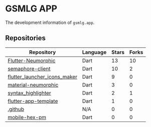 # GSMLG APP

The development information of `gsmlg.app`.

## Repositories

<!-- REPO_LIST:START -->
| Repository | Language | Stars | Forks |
|------------|----------|-------|-------|
| [Flutter-Neumorphic](https://github.com/gsmlg-app/Flutter-Neumorphic) | Dart | 13 | 10 |
| [semaphore-client](https://github.com/gsmlg-app/semaphore-client) | Dart | 10 | 2 |
| [flutter_launcher_icons_maker](https://github.com/gsmlg-app/flutter_launcher_icons_maker) | Dart | 9 | 0 |
| [material-neumorphic](https://github.com/gsmlg-app/material-neumorphic) | Dart | 3 | 0 |
| [syntax_highlighter](https://github.com/gsmlg-app/syntax_highlighter) | Dart | 2 | 1 |
| [flutter-app-template](https://github.com/gsmlg-app/flutter-app-template) | Dart | 1 | 0 |
| [.github](https://github.com/gsmlg-app/.github) | N/A | 0 | 0 |
| [mobile-hex-pm](https://github.com/gsmlg-app/mobile-hex-pm) | Dart | 0 | 0 |

<!-- REPO_LIST:END -->
